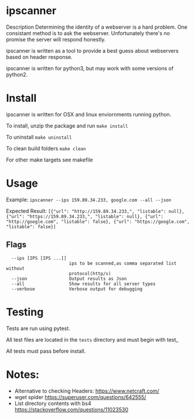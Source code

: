# ipscanner

Description
Determining the identity of a webserver is a hard problem. 
One consistant method is to ask the webserver. Unfortunately there's no promise the server will respond honestly.

ipscanner is written as a tool to provide a best guess about webservers based on header response.

ipscanner is written for python3, but may work with some versions of python2.

# Install
ipscanner is written for OSX and linux enviornments running python.

To install, unzip the package and run 
```make install```

To uninstall
```make uninstall```

To clean build folders
```make clean```

For other make targets see makefile

# Usage

Example:
```ipscanner --ips 159.89.34.233, google.com --all --json```

Expected Result:
```[{"url": "http://159.89.34.233,", "listable": null}, {"url": "https://159.89.34.233,", "listable": null}, {"url": "http://google.com", "listable": false}, {"url": "https://google.com", "listable": false}]```

## Flags
```  -h, --help            show this help message and exit
  --ips [IPS [IPS ...]]
                        ips to be scanned,as comma separated list without
                        protocol(http/s)
  --json                Output results as Json
  --all                 Show results for all server types
  --verbose             Verbose output for debugging
```


# Testing
Tests are run using pytest.

All test files are located in the ```tests``` directory and must begin with test_

All tests must pass before install.


# Notes:
 - Alternative to checking Headers: https://www.netcraft.com/
 - wget spider https://superuser.com/questions/642555/
 - List directory contents with bs4 https://stackoverflow.com/questions/11023530